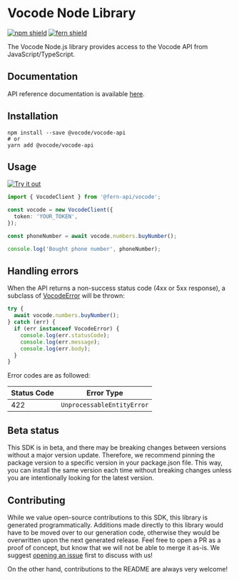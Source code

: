 # Vocode Node Library

[![npm shield](https://img.shields.io/npm/v/@fern-api/vocode)](https://www.npmjs.com/package/@fern-api/vocode)
[![fern shield](https://img.shields.io/badge/%F0%9F%8C%BF-SDK%20generated%20by%20Fern-brightgreen)](https://github.com/fern-api/fern)

The Vocode Node.js library provides access to the Vocode API from JavaScript/TypeScript.

## Documentation

API reference documentation is available [here](https://docs.vocode.dev/).

## Installation

```
npm install --save @vocode/vocode-api
# or
yarn add @vocode/vocode-api
```

## Usage

[![Try it out](https://developer.stackblitz.com/img/open_in_stackblitz.svg)](https://stackblitz.com/edit/typescript-example-using-sdk-built-with-fern-nuefzg?file=app.ts)

```typescript
import { VocodeClient } from '@fern-api/vocode';

const vocode = new VocodeClient({
  token: 'YOUR_TOKEN',
});

const phoneNumber = await vocode.numbers.buyNumber();

console.log('Bought phone number', phoneNumber);
```

## Handling errors

When the API returns a non-success status code (4xx or 5xx response), a subclass of [VocodeError](./src/errors/VocodeError.ts) will be thrown:

```ts
try {
  await vocode.numbers.buyNumber();
} catch (err) {
  if (err instanceof VocodeError) {
    console.log(err.statusCode);
    console.log(err.message); 
    console.log(err.body);
  }
}
```

Error codes are as followed:

| Status Code | Error Type                 |
| ----------- | -------------------------- |
| 422         | `UnprocessableEntityError` |


## Beta status

This SDK is in beta, and there may be breaking changes between versions without a major version update. Therefore, we recommend pinning the package version to a specific version in your package.json file. This way, you can install the same version each time without breaking changes unless you are intentionally looking for the latest version.

## Contributing

While we value open-source contributions to this SDK, this library is generated programmatically. Additions made directly to this library would have to be moved over to our generation code, otherwise they would be overwritten upon the next generated release. Feel free to open a PR as a proof of concept, but know that we will not be able to merge it as-is. We suggest [opening an issue](https://github.com/FlatFilers/flatfile-node/issues) first to discuss with us!

On the other hand, contributions to the README are always very welcome!
